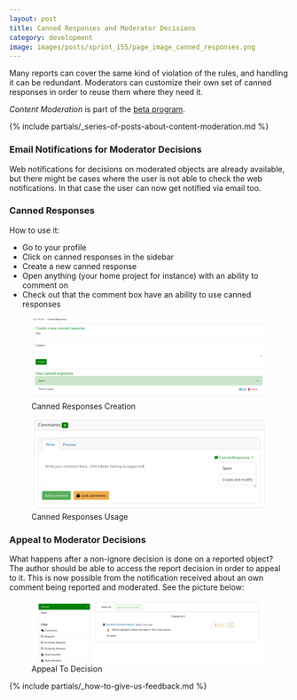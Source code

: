 ```yaml
---
layout: post
title: Canned Responses and Moderator Decisions
category: development
image: images/posts/sprint_155/page_image_canned_responses.png
---
```


Many reports can cover the same kind of violation of the rules, and handling it can be redundant. Moderators can customize their own set of canned responses in order to reuse them where they need it.

*Content Moderation* is part of the [beta program](/2018/10/04/the-beta-program/).

{% include partials/_series-of-posts-about-content-moderation.md %}


### Email Notifications for Moderator Decisions

Web notifications for decisions on moderated objects are already available, but there might be cases where the user is not able to check the web notifications. In that case the user can now get notified via email too.

### Canned Responses

How to use it:

- Go to your profile
- Click on canned responses in the sidebar
- Create a new canned response
- Open anything (your home project for instance) with an ability to comment on
- Check out that the comment box have an ability to use canned responses

<figure>
  <img src="/images/posts/canned_responses_and_moderator_decisions/screenshot_canned_responses_creation.png" alt="Screenshot of canned responses creation" />
  <figcaption>Canned Responses Creation</figcaption>
</figure>


<figure>
  <img src="/images/posts/canned_responses_and_moderator_decisions/screenshot_canned_responses_usage.png" alt="Screenshot of canned responses usage" />
  <figcaption>Canned Responses Usage</figcaption>
</figure>

### Appeal to Moderator Decisions

What happens after a non-ignore decision is done on a reported object? The author should be able to access the report decision in order to appeal to it. This is now possible from the notification received about an own comment being reported and moderated. See the picture below:

<figure>
  <img src="/images/posts/canned_responses_and_moderator_decisions/screenshot_appeal_to_decision.png" alt="Screenshot of appeal to decision" />
  <figcaption>Appeal To Decision</figcaption>
</figure>


{% include partials/_how-to-give-us-feedback.md %}
